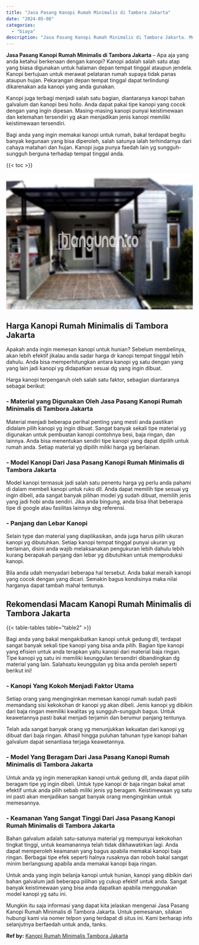 ```yaml
---
title: "Jasa Pasang Kanopi Rumah Minimalis di Tambora Jakarta"
date: "2024-05-08"
categories: 
  - "biaya"
description: "Jasa Pasang Kanopi Rumah Minimalis di Tambora Jakarta. Mungkin itu saja informasi yang dapat kita jelaskan mengenai Jasa Pasang Kanopi Rumah Minimalis di Tam..."
---
```


**Jasa Pasang Kanopi Rumah Minimalis di Tambora Jakarta** – Apa aja yang anda ketahui berkenaan dengan kanopi? Kanopi adalah salah satu atap yang biasa digunakan untuk halaman depan tempat tinggal ataupun jendela. Kanopi bertujuan untuk merawat pelataran rumah supaya tidak panas ataupun hujan. Pekarangan depan tempat tinggal dapat terlindungi dikarenakan ada kanopi yang anda gunakan.

Kanopi juga terbagi menjadi salah satu bagian, diantaranya kanopi bahan galvalum dan kanopi besi hollo. Anda dapat pakai tipe kanopi yang cocok dengan yang ingin dipesan. Masing-masing kanopi punyai keistimewaan dan kelemahan tersendiri yg akan menjadikan jenis kanopi memiliki keistimewaan tersendiri.

Bagi anda yang ingin memakai kanopi untuk rumah, bakal terdapat begitu banyak kegunaan yang bisa diperoleh, salah satunya ialah terhindarnya dari cahaya matahari dan hujan. Kanopi juga punya faedah lain yg sungguh-sungguh berguna terhadap tempat tinggal anda.

{{< toc >}}

![Jasa Pasang Kanopi Rumah Minimalis di Tambora Jakarta](/images/harga-kanopi-minimalis-29.png)

## Harga Kanopi Rumah Minimalis di Tambora Jakarta

Apakah anda ingin memesan kanopi untuk hunian? Sebelum membelinya, akan lebih efektif jikalau anda sadar harga dr kanopi tempat tinggal lebih dahulu. Anda bisa memperhitungkan antara kanopi yg satu dengan yang yang lain jadi kanopi yg didapatkan sesuai dg yang ingin dibuat.

Harga kanopi terpengaruh oleh salah satu faktor, sebagian diantaranya sebagai berikut:

### \- Material yang Digunakan Oleh Jasa Pasang Kanopi Rumah Minimalis di Tambora Jakarta

Material menjadi beberapa perihal penting yang mesti anda pastikan didalam pilih kanopi yg ingin dibuat. Sangat banyak sekali tipe material yg digunakan untuk pembuatan kanopi contohnya besi, baja ringan, dan lainnya. Anda bisa menentukan sendiri tipe kanopi yang dapat dipilih untuk rumah anda. Setiap material yg dipilih miliki harga yg berlainan.

### \- Model Kanopi Dari Jasa Pasang Kanopi Rumah Minimalis di Tambora Jakarta

Model kanopi termasuk jadi salah satu penentu harga yg perlu anda pahami di dalam membeli kanopi untuk ruko dll. Anda dapat memilih tipe sesuai yg ingin dibeli, ada sangat banyak pilihan model yg sudah dibuat, memilih jenis yang jadi hobi anda sendiri. Jika anda bingung, anda bisa lihat beberapa tipe di google atau fasilitas lainnya sbg referensi.

### \- Panjang dan Lebar Kanopi

Selain type dan material yang diaplikasikan, anda juga harus pilih ukuran kanopi yg dibutuhkan. Setiap kanopi tempat tinggal punyai ukuran yg berlainan, disini anda wajib melaksanakan pengukuran lebih dahulu lebih kurang berapakah panjang dan lebar yg dibutuhkan untuk memproduksi kanopi.

Bila anda udah menyadari beberapa hal tersebut. Anda bakal meraih kanopi yang cocok dengan yang dicari. Semakin bagus kondisinya maka nilai harganya dapat tambah mahal tentunya.

## Rekomendasi Macam Kanopi Rumah Minimalis di Tambora Jakarta

{{< table-tables table="table2" >}}

Bagi anda yang bakal mengakibatkan kanopi untuk gedung dll, terdapat sangat banyak sekali tipe kanopi yang bisa anda pilih. Bagian tipe kanopi yang efisien untuk anda terapkan yaitu kanopi dari material baja ringan. Tipe kanopi yg satu ini memiliki keunggulan tersendiri dibandingkan dg material yang lain. Salahsatu keunggulan yg bisa anda peroleh seperti berikut ini!

### \- Kanopi Yang Kokoh Menjadi Faktor Utama

Setiap orang yang menginginkan memesan kanopi rumah sudah pasti memandang sisi kekokohan dr kanopi yg akan dibeli. Jenis kanopi yg dibikin dari baja ringan memiliki kwalitas yg sungguh-sungguh bagus. Untuk keawetannya pasti bakal menjadi terjamin dan berumur panjang tentunya.

Telah ada sangat banyak orang yg menunjukkan kekuatan dari kanopi yg dibuat dari baja ringan. Alhasil hingga puluhan tahunan type kanopi bahan galvalum dapat senantiasa terjaga keawetannya.

### \- Model Yang Beragam Dari Jasa Pasang Kanopi Rumah Minimalis di Tambora Jakarta

Untuk anda yg ingin menerapkan kanopi untuk gedung dll, anda dapat pilih beragam tipe yg ingin dibeli. Untuk type kanopi dr baja ringan bakal amat efektif untuk anda pilih sebab miliki jenis yg beragam. Keistimewaan yg satu ini pasti akan menjadikan sangat banyak orang menginginkan untuk memesannya.

### \- Keamanan Yang Sangat Tinggi Dari Jasa Pasang Kanopi Rumah Minimalis di Tambora Jakarta

Bahan galvalum adalah satu-satunya material yg mempunyai kekokohan tingkat tinggi, untuk keamanannya telah tidak dikhawatirkan lagi. Anda dapat memperoleh keamanan yang bagus apabila memakai kanopi baja ringan. Berbagai tipe efek seperti halnya rusaknya dan roboh bakal sangat minim berlangsung apabila anda memakai kanopi baja ringan.

Untuk anda yang ingin belanja kanopi untuk hunian, kanopi yang dibikin dari bahan galvalum jadi beberapa pilihan yg cukup efektif untuk anda. Sangat banyak keistimewaan yang bisa anda dapatkan apabila menggunakan model kanopi yg satu ini.

Mungkin itu saja informasi yang dapat kita jelaskan mengenai Jasa Pasang Kanopi Rumah Minimalis di Tambora Jakarta. Untuk pemesanan, silakan hubungi kami via nomer telpon yang terdapat di situs ini. Kami berharap info selanjutnya berfaedah untuk anda, tanks.

**Ref by:**  [Kanopi Rumah Minimalis Tambora Jakarta](https://id.wikipedia.org/wiki/Kanopi)
